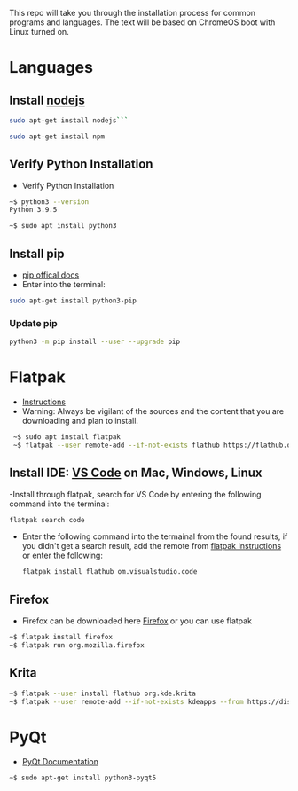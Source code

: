 This repo will take you through the installation process for common programs and languages. The text will be based on ChromeOS boot with Linux turned on.

# Languages
## Install [nodejs](https://nodejs.org/en/)
 ``` bash
 sudo apt-get install nodejs```
 ```
 ``` bash
 sudo apt-get install npm
 ```

## Verify Python Installation
- Verify Python Installation
``` Bash
~$ python3 --version
Python 3.9.5
```
``` Bash
~$ sudo apt install python3
```

## Install pip
- [pip offical docs](https://packaging.python.org/en/latest/tutorials/installing-packages/)
- Enter into the terminal:
 ``` bash
 sudo apt-get install python3-pip
 ```

### Update pip
``` bash
python3 -m pip install --user --upgrade pip
```

# Flatpak 
- [Instructions](https://flatpak.org/setup/Chrome%20OS/)
- Warning: Always be vigilant of the sources and the content that you are downloading and plan to install.

``` Bash
 ~$ sudo apt install flatpak
 ~$ flatpak --user remote-add --if-not-exists flathub https://flathub.org/repo/flathub.flatpakrepo
```
 
## Install IDE: [VS Code](https://code.visualstudio.com/docs/setup/setup-overview) on Mac, Windows, Linux
-Install through flatpak, search for VS Code by entering the following command into the terminal:
  ``` bash
  flatpak search code
  ```
 - Enter the following command into the termainal from the found results, if you didn't get a search result, add the remote from [flatpak Instructions](#flatpak) or enter the following:
   ``` bash
   flatpak install flathub om.visualstudio.code 
   ```


## Firefox
- Firefox can be downloaded here [Firefox](https://support.mozilla.org/en-US/kb/run-firefox-chromeos) or you can use flatpak
``` Bash
~$ flatpak install firefox
~$ flatpak run org.mozilla.firefox
```
## Krita
``` Bash
~$ flatpak --user install flathub org.kde.krita
~$ flatpak --user remote-add --if-not-exists kdeapps --from https://distribute.kde.org/kdeapps.flatpakrepo
```
# PyQt
- [PyQt Documentation](https://riverbankcomputing.com/)
``` bash
~$ sudo apt-get install python3-pyqt5
```
